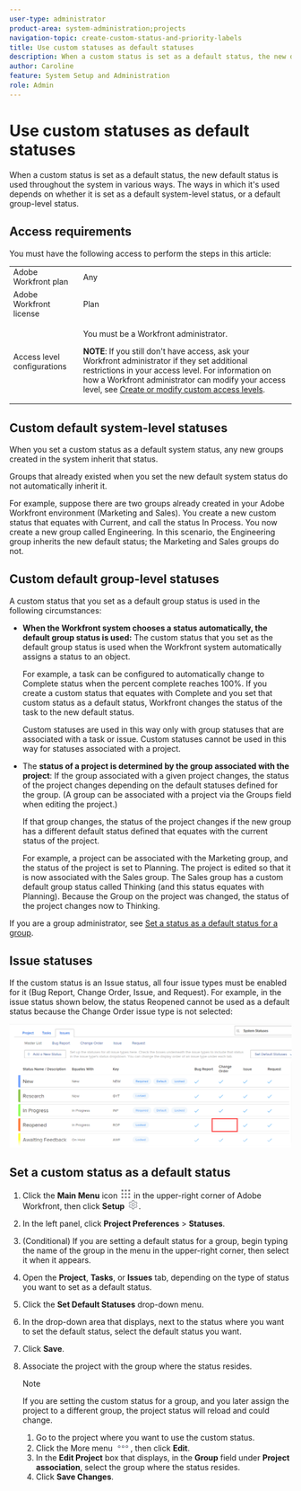 ```yaml
---
user-type: administrator
product-area: system-administration;projects
navigation-topic: create-custom-status-and-priority-labels
title: Use custom statuses as default statuses
description: When a custom status is set as a default status, the new default status is used throughout the system in various ways. The ways in which it's used depends on whether it is set as a default system-level status, or a default group-level status.
author: Caroline
feature: System Setup and Administration
role: Admin
---
```


# Use custom statuses as default statuses

When a custom status is set as a default status, the new default status is used throughout the system in various ways. The ways in which it's used depends on whether it is set as a default system-level status, or a default group-level status.

## Access requirements

You must have the following access to perform the steps in this article: 

<table style="table-layout:auto"> 
 <col> 
 <col> 
 <tbody> 
  <tr> 
   <td role="rowheader">Adobe Workfront plan</td> 
   <td>Any</td> 
  </tr> 
  <tr> 
   <td role="rowheader">Adobe Workfront license</td> 
   <td>Plan</td> 
  </tr> 
  <tr> 
   <td role="rowheader">Access level configurations</td> 
   <td> <p>You must be a Workfront administrator.</p> <p><b>NOTE</b>: If you still don't have access, ask your Workfront administrator if they set additional restrictions in your access level. For information on how a Workfront administrator can modify your access level, see <a href="../../../administration-and-setup/add-users/configure-and-grant-access/create-modify-access-levels.md" class="MCXref xref">Create or modify custom access levels</a>.</p> </td> 
  </tr> 
 </tbody> 
</table>

## Custom default system-level statuses

When you set a custom status as a default system status, any new groups created in the system inherit that status.

Groups that already existed when you set the new default system status do not automatically inherit it.

For example, suppose there are two groups already created in your Adobe Workfront environment (Marketing and Sales). You create a new custom status that equates with Current, and call the status In Process. You now create a new group called Engineering. In this scenario, the Engineering group inherits the new default status; the Marketing and Sales groups do not.

## Custom default group-level statuses

A custom status that you set as a default group status is used in the following circumstances:

* **When the Workfront system chooses a status automatically, the default group status is used:** The custom status that you set as the default group status is used when the Workfront system automatically assigns a status to an object.

  For example, a task can be configured to automatically change to Complete status when the percent complete reaches 100%. If you create a custom status that equates with Complete and you set that custom status as a default status, Workfront changes the status of the task to the new default status.

  Custom statuses are used in this way only with group statuses that are associated with a task or issue. Custom statuses cannot be used in this way for statuses associated with a project.

* The **status of a project is determined by the group associated with the project**: If the group associated with a given project changes, the status of the project changes depending on the default statuses defined for the group. (A group can be associated with a project via the Groups field when editing the project.)

  If that group changes, the status of the project changes if the new group has a different default status defined that equates with the current status of the project.

  For example, a project can be associated with the Marketing group, and the status of the project is set to Planning. The project is edited so that it is now associated with the Sales group. The Sales group has a custom default group status called Thinking (and this status equates with Planning). Because the Group on the project was changed, the status of the project changes now to Thinking.

If you are a group administrator, see [Set a status as a default status for a group](/help/quicksilver/administration-and-setup/manage-groups/manage-group-statuses/use-custom-statuses-as-default-statuses-group.md). 

## Issue statuses

If the custom status is an Issue status, all four issue types must be enabled for it (Bug Report, Change Order, Issue, and Request). For example, in the issue status shown below, the status Reopened cannot be used as a default status because the Change Order issue type is not selected:

![](assets/all-4-issue-types-enabled.png)

## Set a custom status as a default status

1. Click the **Main Menu** icon ![](assets/main-menu-icon.png) in the upper-right corner of Adobe Workfront, then click **Setup** ![](assets/gear-icon-settings.png).
1. In the left panel, click **Project Preferences** > **Statuses**.
1. (Conditional) If you are setting a default status for a group, begin typing the name of the group in the menu in the upper-right corner, then select it when it appears.
1. Open the **Project**, **Tasks**, or **Issues** tab, depending on the type of status you want to set as a default status.
1. Click the **Set Default Statuses** drop-down menu.
1. In the drop-down area that displays, next to the status where you want to set the default status, select the default status you want.
1. Click **Save**.
1. Associate the project with the group where the status resides. 

   >[!NOTE]
   >
   >If you are setting the custom status for a group, and you later assign the project to a different group, the project status will reload and could change.

   1. Go to the project where you want to use the custom status.
   1. Click the More menu ![](assets/more-icon.png), then click **Edit**.  
   1. In the **Edit Project** box that displays, in the **Group** field under **Project association**, select the group where the status resides.
   1. Click **Save Changes**.

